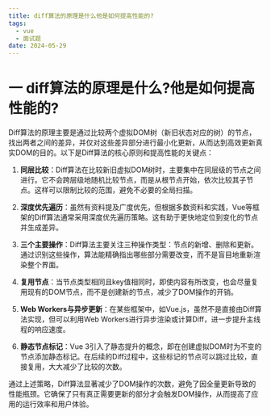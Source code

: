 ```yaml
---
title: diff算法的原理是什么他是如何提高性能的?
tags:
  - vue
  - 面试题
date: 2024-05-29
---
```

# 一 diff算法的原理是什么?他是如何提高性能的?

Diff算法的原理主要是通过比较两个虚拟DOM树（新旧状态对应的树）的节点，找出两者之间的差异，并仅对这些差异部分进行最小化更新，从而达到高效更新真实DOM的目的。以下是Diff算法的核心原则和提高性能的关键点：

1. **同层比较**：Diff算法在比较新旧虚拟DOM树时，主要集中在同层级的节点之间进行。它不会跨层级地随机比较节点，而是从根节点开始，依次比较其子节点。这样可以限制比较的范围，避免不必要的全局扫描。
    
2. **深度优先遍历**：虽然有资料提及广度优先，但根据多数资料和实践，Vue等框架的Diff算法通常采用深度优先遍历策略。这有助于更快地定位到变化的节点并生成差异。
    
3. **三个主要操作**：Diff算法主要关注三种操作类型：节点的新增、删除和更新。通过识别这些操作，算法能精确指出哪些部分需要改变，而不是盲目地重新渲染整个界面。
    
4. **复用节点**：当节点类型相同且key值相同时，即使内容有所改变，也会尽量复用现有的DOM节点，而不是创建新的节点，减少了DOM操作的开销。
    
5. **Web Workers与异步更新**：在某些框架中，如Vue.js，虽然不是直接由Diff算法实现，但可以利用Web Workers进行异步渲染或计算Diff，进一步提升主线程的响应速度。
    
6. **静态节点标记**：Vue 3引入了静态提升的概念，即在创建虚拟DOM时为不变的节点添加静态标记。在后续的Diff过程中，这些标记的节点可以跳过比较，直接复用，大大减少了比较的次数。
    

通过上述策略，Diff算法显著减少了DOM操作的次数，避免了因全量更新导致的性能瓶颈。它确保了只有真正需要更新的部分才会触发DOM操作，从而提高了应用的运行效率和用户体验。
